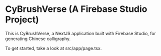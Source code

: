 # CyBrushVerse (A Firebase Studio Project)

This is CyBrushVerse, a NextJS application built with Firebase Studio, for generating Chinese calligraphy.

To get started, take a look at src/app/page.tsx.
